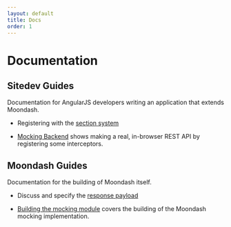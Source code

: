 ```yaml
---
layout: default
title: Docs
order: 1
---
```


# Documentation


## Sitedev Guides

Documentation for AngularJS developers writing an application that extends
Moondash.

- Registering with the [section system](sections.html)

- [Mocking Backend](mocking-backend.html) shows making a real, 
in-browser REST API by registering some interceptors.

## Moondash Guides

Documentation for the building of Moondash itself.

- Discuss and specify the [response payload](response-payload.html)

- [Building the mocking module](building-mocking.html) covers the 
building of the Moondash mocking implementation.
